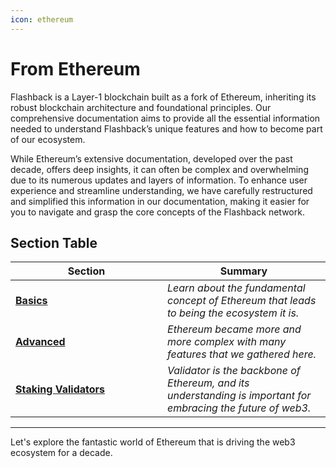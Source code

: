 ```yaml
---
icon: ethereum
---
```


# From Ethereum

Flashback is a Layer-1 blockchain built as a fork of Ethereum, inheriting its robust blockchain architecture and foundational principles. Our comprehensive documentation aims to provide all the essential information needed to understand Flashback’s unique features and how to become part of our ecosystem.

While Ethereum’s extensive documentation, developed over the past decade, offers deep insights, it can often be complex and overwhelming due to its numerous updates and layers of information. To enhance user experience and streamline understanding, we have carefully restructured and simplified this information in our documentation, making it easier for you to navigate and grasp the core concepts of the Flashback network.

## Section Table

<table><thead><tr><th width="227">Section</th><th>Summary</th></tr></thead><tbody><tr><td><a href="basics/"><strong>Basics</strong></a></td><td><em>Learn about the fundamental concept of Ethereum that leads to being the ecosystem it is.</em></td></tr><tr><td><a href="advanced/"><strong>Advanced</strong></a></td><td><em>Ethereum became more and more complex with many features that we gathered here.</em></td></tr><tr><td><a href="validators/"><strong>Staking Validators</strong></a></td><td><em>Validator is the backbone of Ethereum, and its understanding is important for embracing the future of web3.</em></td></tr></tbody></table>

***

Let's explore the fantastic world of Ethereum that is driving the web3 ecosystem for a decade.
